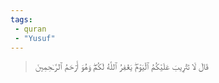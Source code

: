 ```yaml
---
tags: 
 - quran 
 - "Yusuf"
---
```


> قَالَ لَا تَثۡرِيبَ عَلَيۡكُمُ ٱلۡيَوۡمَۖ يَغۡفِرُ ٱللَّهُ لَكُمۡۖ وَهُوَ أَرۡحَمُ ٱلرَّـٰحِمِينَ
